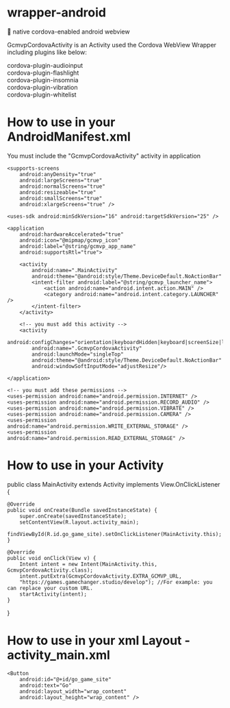 # wrapper-android
:iphone: native cordova-enabled android webview

GcmvpCordovaActivity is an Activity used the Cordova WebView Wrapper including plugins like below:

cordova-plugin-audioinput<br>
cordova-plugin-flashlight<br>
cordova-plugin-insomnia<br>
cordova-plugin-vibration<br>
cordova-plugin-whitelist<br>

# How to use in your AndroidManifest.xml

You must include the "GcmvpCordovaActivity" activity in application

<?xml version='1.0' encoding='utf-8'?>

<manifest 
    android:hardwareAccelerated="true" 
    android:versionCode="10000" 
    android:versionName="1.0.0" 
    package="your package name" 
    xmlns:android="http://schemas.android.com/apk/res/android">

    <supports-screens 
        android:anyDensity="true" 
        android:largeScreens="true" 
        android:normalScreens="true" 
        android:resizeable="true" 
        android:smallScreens="true" 
        android:xlargeScreens="true" />

    <uses-sdk android:minSdkVersion="16" android:targetSdkVersion="25" />

    <application 
        android:hardwareAccelerated="true" 
        android:icon="@mipmap/gcmvp_icon" 
        android:label="@string/gcmvp_app_name" 
        android:supportsRtl="true">

        <activity 
            android:name=".MainActivity" 
            android:theme="@android:style/Theme.DeviceDefault.NoActionBar" 
            <intent-filter android:label="@string/gcmvp_launcher_name">
                <action android:name="android.intent.action.MAIN" />
                <category android:name="android.intent.category.LAUNCHER" />
            </intent-filter>
        </activity>
        
        <!-- you must add this activity -->
        <activity 
            android:configChanges="orientation|keyboardHidden|keyboard|screenSize|locale" 
            android:name=".GcmvpCordovaActivity" 
            android:launchMode="singleTop" 
            android:theme="@android:style/Theme.DeviceDefault.NoActionBar" 
            android:windowSoftInputMode="adjustResize"/>
        
    </application>
    
    <!-- you must add these permissions -->
    <uses-permission android:name="android.permission.INTERNET" />
    <uses-permission android:name="android.permission.RECORD_AUDIO" />
    <uses-permission android:name="android.permission.VIBRATE" />
    <uses-permission android:name="android.permission.CAMERA" />
    <uses-permission android:name="android.permission.WRITE_EXTERNAL_STORAGE" />
    <uses-permission android:name="android.permission.READ_EXTERNAL_STORAGE" />
    
</manifest>

# How to use in your Activity

public class MainActivity extends Activity implements View.OnClickListener {

    @Override
    public void onCreate(Bundle savedInstanceState) {
        super.onCreate(savedInstanceState);
        setContentView(R.layout.activity_main);
        findViewById(R.id.go_game_site).setOnClickListener(MainActivity.this);
    }

    @Override
    public void onClick(View v) {
        Intent intent = new Intent(MainActivity.this, GcmvpCordovaActivity.class);
        intent.putExtra(GcmvpCordovaActivity.EXTRA_GCMVP_URL, 
        "https://games.gamechanger.studio/develop"); //For example: you can replace your custom URL.
        startActivity(intent);
    }
    
}

# How to use in your xml Layout - activity_main.xml

<?xml version="1.0" encoding="utf-8"?>

<LinearLayout xmlns:android="http://schemas.android.com/apk/res/android"
    android:orientation="vertical"
    android:gravity="center"
    android:layout_width="match_parent"
    android:layout_height="match_parent">

    <Button
        android:id="@+id/go_game_site"
        android:text="Go"
        android:layout_width="wrap_content"
        android:layout_height="wrap_content" />
    
</LinearLayout>